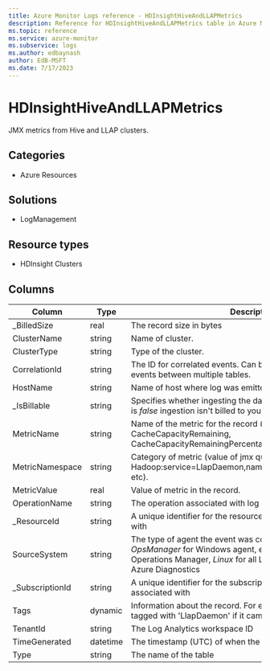 ```yaml
---
title: Azure Monitor Logs reference - HDInsightHiveAndLLAPMetrics
description: Reference for HDInsightHiveAndLLAPMetrics table in Azure Monitor Logs.
ms.topic: reference
ms.service: azure-monitor
ms.subservice: logs
ms.author: edbaynash
author: EdB-MSFT
ms.date: 7/17/2023
---
```


# HDInsightHiveAndLLAPMetrics

 JMX metrics from Hive and LLAP clusters.

## Categories

- Azure Resources
## Solutions

- LogManagement
## Resource types

- HDInsight Clusters




## Columns

| Column | Type | Description |
| --- | --- | --- |
| _BilledSize | real | The record size in bytes |
| ClusterName | string | Name of cluster. |
| ClusterType | string | Type of the cluster. |
| CorrelationId | string | The ID for correlated events. Can be used to identify correlated events between multiple tables. |
| HostName | string | Name of host where log was emitted. |
| _IsBillable | string | Specifies whether ingesting the data is billable. When _IsBillable is *false* ingestion isn't billed to your Azure account |
| MetricName | string | Name of the metric for the record (e.g. CacheCapacityRemaining, CacheCapacityRemainingPercentage,CacheCapacityTotal, etc). |
| MetricNamespace | string | Category of metric (value of jmx query string  e.g. Hadoop:service=LlapDaemon,name=LlapDaemonCacheMetrics, etc).  |
| MetricValue | real | Value of metric in the record. |
| OperationName | string | The operation associated with log record. |
| _ResourceId | string | A unique identifier for the resource that the record is associated with |
| SourceSystem | string | The type of agent the event was collected by. For example, *OpsManager* for Windows agent, either direct connect or Operations Manager, *Linux* for all Linux agents, or *Azure* for Azure Diagnostics |
| _SubscriptionId | string | A unique identifier for the subscription that the record is associated with |
| Tags | dynamic | Information about the record. For example a record may be tagged with 'LlapDaemon' if it came from that process. |
| TenantId | string | The Log Analytics workspace ID |
| TimeGenerated | datetime | The timestamp (UTC) of when the log was generated. |
| Type | string | The name of the table |
